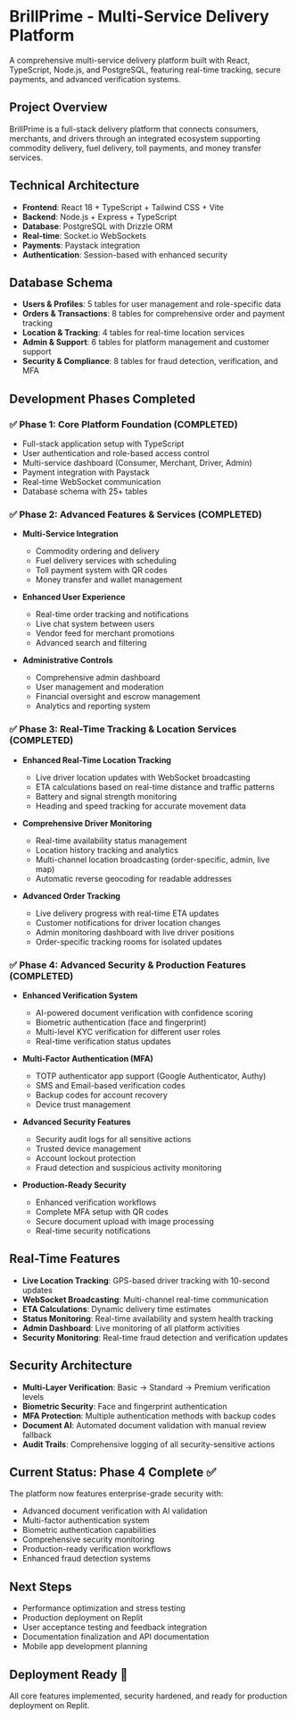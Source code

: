 
# BrillPrime - Multi-Service Delivery Platform

A comprehensive multi-service delivery platform built with React, TypeScript, Node.js, and PostgreSQL, featuring real-time tracking, secure payments, and advanced verification systems.

## Project Overview
BrillPrime is a full-stack delivery platform that connects consumers, merchants, and drivers through an integrated ecosystem supporting commodity delivery, fuel delivery, toll payments, and money transfer services.

## Technical Architecture
- **Frontend**: React 18 + TypeScript + Tailwind CSS + Vite
- **Backend**: Node.js + Express + TypeScript  
- **Database**: PostgreSQL with Drizzle ORM
- **Real-time**: Socket.io WebSockets
- **Payments**: Paystack integration
- **Authentication**: Session-based with enhanced security

## Database Schema
- **Users & Profiles**: 5 tables for user management and role-specific data
- **Orders & Transactions**: 8 tables for comprehensive order and payment tracking
- **Location & Tracking**: 4 tables for real-time location services
- **Admin & Support**: 6 tables for platform management and customer support
- **Security & Compliance**: 8 tables for fraud detection, verification, and MFA

## Development Phases Completed

### ✅ Phase 1: Core Platform Foundation (COMPLETED)
- Full-stack application setup with TypeScript
- User authentication and role-based access control
- Multi-service dashboard (Consumer, Merchant, Driver, Admin)
- Payment integration with Paystack
- Real-time WebSocket communication
- Database schema with 25+ tables

### ✅ Phase 2: Advanced Features & Services (COMPLETED)
- **Multi-Service Integration**
  - Commodity ordering and delivery
  - Fuel delivery services with scheduling
  - Toll payment system with QR codes
  - Money transfer and wallet management

- **Enhanced User Experience**
  - Real-time order tracking and notifications
  - Live chat system between users
  - Vendor feed for merchant promotions
  - Advanced search and filtering

- **Administrative Controls**
  - Comprehensive admin dashboard
  - User management and moderation
  - Financial oversight and escrow management
  - Analytics and reporting system

### ✅ Phase 3: Real-Time Tracking & Location Services (COMPLETED)
- **Enhanced Real-Time Location Tracking**
  - Live driver location updates with WebSocket broadcasting
  - ETA calculations based on real-time distance and traffic patterns
  - Battery and signal strength monitoring
  - Heading and speed tracking for accurate movement data

- **Comprehensive Driver Monitoring**
  - Real-time availability status management
  - Location history tracking and analytics
  - Multi-channel location broadcasting (order-specific, admin, live map)
  - Automatic reverse geocoding for readable addresses

- **Advanced Order Tracking**
  - Live delivery progress with real-time ETA updates
  - Customer notifications for driver location changes
  - Admin monitoring dashboard with live driver positions
  - Order-specific tracking rooms for isolated updates

### ✅ Phase 4: Advanced Security & Production Features (COMPLETED)
- **Enhanced Verification System**
  - AI-powered document verification with confidence scoring
  - Biometric authentication (face and fingerprint)
  - Multi-level KYC verification for different user roles
  - Real-time verification status updates

- **Multi-Factor Authentication (MFA)**
  - TOTP authenticator app support (Google Authenticator, Authy)
  - SMS and Email-based verification codes
  - Backup codes for account recovery
  - Device trust management

- **Advanced Security Features**
  - Security audit logs for all sensitive actions
  - Trusted device management
  - Account lockout protection
  - Fraud detection and suspicious activity monitoring

- **Production-Ready Security**
  - Enhanced verification workflows
  - Complete MFA setup with QR codes
  - Secure document upload with image processing
  - Real-time security notifications

## Real-Time Features
- **Live Location Tracking**: GPS-based driver tracking with 10-second updates
- **WebSocket Broadcasting**: Multi-channel real-time communication
- **ETA Calculations**: Dynamic delivery time estimates
- **Status Monitoring**: Real-time availability and system health tracking
- **Admin Dashboard**: Live monitoring of all platform activities
- **Security Monitoring**: Real-time fraud detection and verification updates

## Security Architecture
- **Multi-Layer Verification**: Basic → Standard → Premium verification levels
- **Biometric Security**: Face and fingerprint authentication
- **MFA Protection**: Multiple authentication methods with backup codes
- **Document AI**: Automated document validation with manual review fallback
- **Audit Trails**: Comprehensive logging of all security-sensitive actions

## Current Status: Phase 4 Complete ✅
The platform now features enterprise-grade security with:
- Advanced document verification with AI validation
- Multi-factor authentication system
- Biometric authentication capabilities
- Comprehensive security monitoring
- Production-ready verification workflows
- Enhanced fraud detection systems

## Next Steps
- Performance optimization and stress testing
- Production deployment on Replit
- User acceptance testing and feedback integration  
- Documentation finalization and API documentation
- Mobile app development planning

## Deployment Ready 🚀
All core features implemented, security hardened, and ready for production deployment on Replit.
